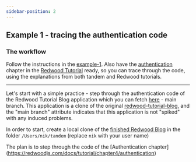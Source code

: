 ```yaml
---
sidebar-position: 2
---
```


## Example 1 - tracing the authentication code

### The workflow

Follow the instructions in the [example-1](https://rw-community.org/how-to/debugging/chrome/example-1). Also have the [authentication](https://redwoodjs.com/docs/tutorial/chapter4/authentication) chapter in the [Redwood Tutorial](https://redwoodjs.com/docs/tutorial/foreword) ready, so you can trace through the code, using the explanations from both tandem and Redwood tutorials.

---

Let's start with a simple practice - step through the authentication code of the Redwood Tutorial Blog application which you can fetch [here](https://github.com/adriatic/tandem-tutorial-samples) - main branch. This application is a clone of the original [redwood-tutorial-blog](https://github.com/redwoodjs/redwood-tutorial), and the "main branch" attribute indicates that this application is not "spiked" with any induced problems.

In order to start, create a local clone of the [finished Redwood Blog](https://github.com/adriatic/tandem-tutorial-samples) in the folder `/Users/nik/tandem` (replace `nik` with your user name)


The plan is to step through the code of the [Authentication chapter] (https://redwoodjs.com/docs/tutorial/chapter4/authentication)



